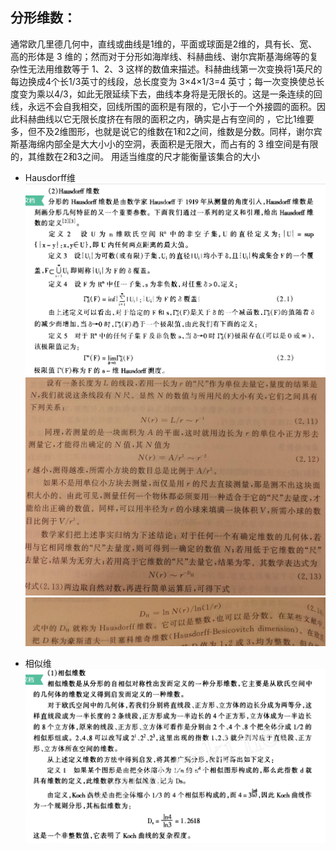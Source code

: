 ## 分形维数：
通常欧几里德几何中，直线或曲线是1维的，平面或球面是2维的，具有长、宽、高的形体是 3 维的；然而对于分形如海岸线、科赫曲线、谢尔宾斯基海绵等的复杂性无法用维数等于 1、2、3 这样的数值来描述。科赫曲线第一次变换将1英尺的每边换成4个长1/3英寸的线段，总长度变为 3×4×1/3=4 英寸；每一次变换使总长度变为乘以4/3，如此无限延续下去，曲线本身将是无限长的。这是一条连续的回线，永远不会自我相交，回线所围的面积是有限的，它小于一个外接圆的面积。因此科赫曲线以它无限长度挤在有限的面积之内，确实是占有空间的 ，它比1维要多，但不及2维图形，也就是说它的维数在1和2之间，维数是分数。同样，谢尔宾斯基海绵内部全是大大小小的空洞，表面积是无限大，而占有的 3 维空间是有限的，其维数在2和3之间。
用适当维度的尺才能衡量该集合的大小
- Hausdorff维
![](2020-04-02-14-59-02.png)
![](2020-04-02-14-48-50.png)
![](2020-04-02-14-50-09.png)


- 相似维
![](2020-04-02-14-54-46.png)